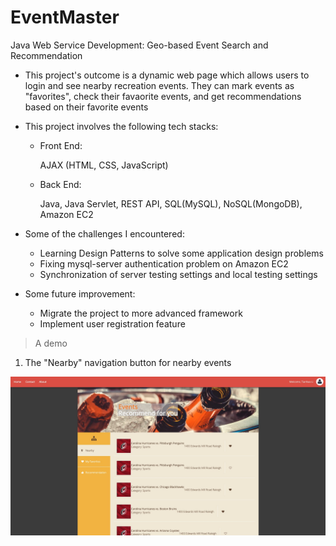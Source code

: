 # EventMaster
Java Web Service Development: Geo-based Event Search and Recommendation



- This project's outcome is a dynamic web page which allows users to login and see nearby recreation events. They can mark events as "favorites", check their favaorite events, and get recommendations based on their favorite events

- This project involves the following tech stacks:

  - Front End:

    AJAX (HTML, CSS, JavaScript)

  - Back End:

    Java, Java Servlet, REST API, SQL(MySQL), NoSQL(MongoDB), Amazon EC2

- Some of the challenges I encountered:

  - Learning Design Patterns to solve some application design problems
  - Fixing mysql-server authentication problem on Amazon EC2
  - Synchronization of server testing settings and local testing settings

- Some future improvement:
  - Migrate the project to more advanced framework
  - Implement user registration feature



> A demo

1. The "Nearby" navigation button for nearby events

![Nearby](https://github.com/Tianhao-Li/EventMaster/blob/main/NearByEvents.jpg)
